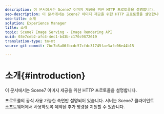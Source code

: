 ```yaml
---
description: 이 문서에서는 Scene7 이미지 제공을 위한 HTTP 프로토콜을 설명합니다.
seo-description: 이 문서에서는 Scene7 이미지 제공을 위한 HTTP 프로토콜을 설명합니다.
seo-title: 소개
solution: Experience Manager
title: 소개
topic: Scene7 Image Serving - Image Rendering API
uuid: 03e7ceb2-afc4-4ec1-b43b-c170c9872619
translation-type: tm+mt
source-git-commit: 7bc7b3a86fbcdc57cfdc31745fae3afc06e44b15

---
```



# 소개{#introduction}

이 문서에서는 Scene7 이미지 제공을 위한 HTTP 프로토콜을 설명합니다.

프로토콜의 공식 사용 가능한 측면만 설명되어 있습니다. 서버는 Scene7 클라이언트 소프트웨어에서 사용하도록 예약된 추가 명령을 지원할 수 있습니다.
